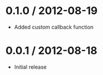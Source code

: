 
0.1.0 / 2012-08-19 
==================

  * Added custom callback function

0.0.1 / 2012-08-18 
==================

  * Initial release
